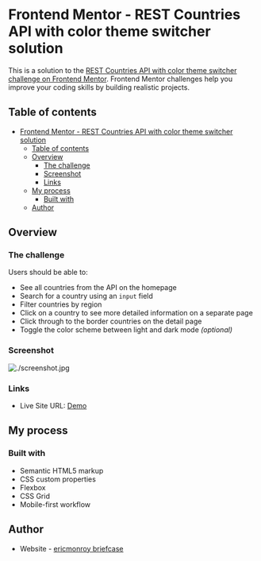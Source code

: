 # Frontend Mentor - REST Countries API with color theme switcher solution

This is a solution to the [REST Countries API with color theme switcher challenge on Frontend Mentor](https://www.frontendmentor.io/challenges/rest-countries-api-with-color-theme-switcher-5cacc469fec04111f7b848ca). Frontend Mentor challenges help you improve your coding skills by building realistic projects. 

## Table of contents

- [Frontend Mentor - REST Countries API with color theme switcher solution](#frontend-mentor---rest-countries-api-with-color-theme-switcher-solution)
  - [Table of contents](#table-of-contents)
  - [Overview](#overview)
    - [The challenge](#the-challenge)
    - [Screenshot](#screenshot)
    - [Links](#links)
  - [My process](#my-process)
    - [Built with](#built-with)
  - [Author](#author)


## Overview

### The challenge

Users should be able to:

- See all countries from the API on the homepage
- Search for a country using an `input` field
- Filter countries by region
- Click on a country to see more detailed information on a separate page
- Click through to the border countries on the detail page
- Toggle the color scheme between light and dark mode *(optional)*

### Screenshot

![./screenshot.jpg](https://user-images.githubusercontent.com/2591757/118417375-6cf18e00-b679-11eb-9a90-aa3aa7ed984a.jpg)


### Links

- Live Site URL: [Demo](https://ericmonroy.github.io/paises-darkmode/)

## My process

### Built with

- Semantic HTML5 markup
- CSS custom properties
- Flexbox
- CSS Grid
- Mobile-first workflow
## Author

- Website - [ericmonroy briefcase](https://briefcase.netlify.app/)

